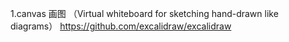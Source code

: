 1.canvas 画图 （Virtual whiteboard for sketching hand-drawn like diagrams）
https://github.com/excalidraw/excalidraw 